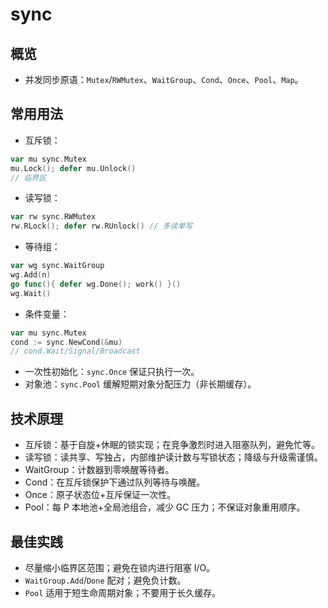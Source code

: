 # sync

## 概览
- 并发同步原语：`Mutex`/`RWMutex`、`WaitGroup`、`Cond`、`Once`、`Pool`、`Map`。

## 常用用法
- 互斥锁：
```go
var mu sync.Mutex
mu.Lock(); defer mu.Unlock()
// 临界区
```
- 读写锁：
```go
var rw sync.RWMutex
rw.RLock(); defer rw.RUnlock() // 多读单写
```
- 等待组：
```go
var wg sync.WaitGroup
wg.Add(n)
go func(){ defer wg.Done(); work() }()
wg.Wait()
```
- 条件变量：
```go
var mu sync.Mutex
cond := sync.NewCond(&mu)
// cond.Wait/Signal/Broadcast
```
- 一次性初始化：`sync.Once` 保证只执行一次。
- 对象池：`sync.Pool` 缓解短期对象分配压力（非长期缓存）。

## 技术原理
- 互斥锁：基于自旋+休眠的锁实现；在竞争激烈时进入阻塞队列，避免忙等。
- 读写锁：读共享、写独占，内部维护读计数与写锁状态；降级与升级需谨慎。
- WaitGroup：计数器到零唤醒等待者。
- Cond：在互斥锁保护下通过队列等待与唤醒。
- Once：原子状态位+互斥保证一次性。
- Pool：每 P 本地池+全局池组合，减少 GC 压力；不保证对象重用顺序。

## 最佳实践
- 尽量缩小临界区范围；避免在锁内进行阻塞 I/O。
- `WaitGroup.Add`/`Done` 配对；避免负计数。
- `Pool` 适用于短生命周期对象；不要用于长久缓存。